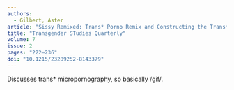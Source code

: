 ```yaml
---
authors:
  - Gilbert, Aster
article: "Sissy Remixed: Trans* Porno Remix and Constructing the Trans* Subject"
title: "Transgender STudies Quarterly"
volume: 7
issue: 2
pages: "222–236"
doi: "10.1215/23289252-8143379"
---
```


Discusses trans\* micropornography, so basically /gif/.
